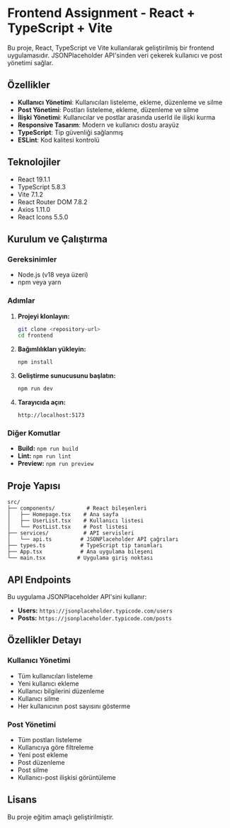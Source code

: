 # Frontend Assignment - React + TypeScript + Vite

Bu proje, React, TypeScript ve Vite kullanılarak geliştirilmiş bir frontend uygulamasıdır. JSONPlaceholder API'sinden veri çekerek kullanıcı ve post yönetimi sağlar.

## Özellikler

- **Kullanıcı Yönetimi**: Kullanıcıları listeleme, ekleme, düzenleme ve silme
- **Post Yönetimi**: Postları listeleme, ekleme, düzenleme ve silme
- **İlişki Yönetimi**: Kullanıcılar ve postlar arasında userId ile ilişki kurma
- **Responsive Tasarım**: Modern ve kullanıcı dostu arayüz
- **TypeScript**: Tip güvenliği sağlanmış
- **ESLint**: Kod kalitesi kontrolü

## Teknolojiler

- React 19.1.1
- TypeScript 5.8.3
- Vite 7.1.2
- React Router DOM 7.8.2
- Axios 1.11.0
- React Icons 5.5.0

## Kurulum ve Çalıştırma

### Gereksinimler
- Node.js (v18 veya üzeri)
- npm veya yarn

### Adımlar

1. **Projeyi klonlayın:**
   ```bash
   git clone <repository-url>
   cd frontend
   ```

2. **Bağımlılıkları yükleyin:**
   ```bash
   npm install
   ```

3. **Geliştirme sunucusunu başlatın:**
   ```bash
   npm run dev
   ```

4. **Tarayıcıda açın:**
   ```
   http://localhost:5173
   ```

### Diğer Komutlar

- **Build:** `npm run build`
- **Lint:** `npm run lint`
- **Preview:** `npm run preview`

## Proje Yapısı

```
src/
├── components/          # React bileşenleri
│   ├── Homepage.tsx    # Ana sayfa
│   ├── UserList.tsx    # Kullanıcı listesi
│   └── PostList.tsx    # Post listesi
├── services/           # API servisleri
│   └── api.ts         # JSONPlaceholder API çağrıları
├── types.ts           # TypeScript tip tanımları
├── App.tsx            # Ana uygulama bileşeni
└── main.tsx          # Uygulama giriş noktası
```

## API Endpoints

Bu uygulama JSONPlaceholder API'sini kullanır:
- **Users:** `https://jsonplaceholder.typicode.com/users`
- **Posts:** `https://jsonplaceholder.typicode.com/posts`

## Özellikler Detayı

### Kullanıcı Yönetimi
- Tüm kullanıcıları listeleme
- Yeni kullanıcı ekleme
- Kullanıcı bilgilerini düzenleme
- Kullanıcı silme
- Her kullanıcının post sayısını gösterme

### Post Yönetimi
- Tüm postları listeleme
- Kullanıcıya göre filtreleme
- Yeni post ekleme
- Post düzenleme
- Post silme
- Kullanıcı-post ilişkisi görüntüleme

## Lisans

Bu proje eğitim amaçlı geliştirilmiştir.